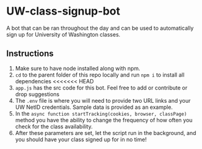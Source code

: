 # UW-class-signup-bot
A bot that can be ran throughout the day and can be used to automatically sign up for University of Washington classes.

## Instructions
1. Make sure to have node installed along with npm.
2. `cd` to the parent folder of this repo locally and run `npm i` to install all dependencies
<<<<<<< HEAD
3. `app.js` has the src code for this bot. Feel free to add or contribute or drop suggestions 
4. The `.env` file is where you will need to provide two URL links and your UW NetID credentials. Sample data is provided as an example.
5. In the `async function startTracking(cookies, browser, classPage)` method you have the ability to change the frequency of how often you check for the class availability. 
6. After these parameters are set, let the script run in the background, and you should have your class signed up for in no time!


